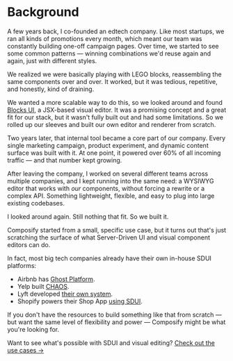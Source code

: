 # Background

A few years back, I co-founded an edtech company. Like most startups, we ran all kinds of promotions every month, which meant our team was constantly building one-off campaign pages. Over time, we started to see some common patterns — winning combinations we'd reuse again and again, just with different styles.

We realized we were basically playing with LEGO blocks, reassembling the same components over and over. It worked, but it was tedious, repetitive, and honestly, kind of draining.

We wanted a more scalable way to do this, so we looked around and found [Blocks UI](https://blocks-ui.com), a JSX-based visual editor. It was a promising concept and a great fit for our stack, but it wasn't fully built out and had some limitations. So we rolled up our sleeves and built our own editor and renderer from scratch.

Two years later, that internal tool became a core part of our company. Every single marketing campaign, product experiment, and dynamic content surface was built with it. At one point, it powered over 60% of all incoming traffic — and that number kept growing.

After leaving the company, I worked on several different teams across multiple companies, and I kept running into the same need: a WYSIWYG editor that works with _our_ components, without forcing a rewrite or a complex API. Something lightweight, flexible, and easy to plug into large existing codebases.

I looked around again. Still nothing that fit. So we built it.

Composify started from a small, specific use case, but it turns out that's just scratching the surface of what Server-Driven UI and visual component editors can do.

In fact, most big tech companies already have their own in-house SDUI platforms:

- Airbnb has [Ghost Platform](https://medium.com/airbnb-engineering/a-deep-dive-into-airbnbs-server-driven-ui-system-842244c5f5).
- Yelp built [CHAOS](https://engineeringblog.yelp.com/2024/03/chaos-yelps-unified-framework-for-server-driven-ui.html?utm_source=chatgpt.com).
- Lyft developed [their own system](https://eng.lyft.com/the-journey-to-server-driven-ui-at-lyft-bikes-and-scooters-c19264a0378e).
- Shopify powers their Shop App [using SDUI](https://shopify.engineering/server-driven-ui-in-shop-app).

If you don't have the resources to build something like that from scratch — but want the same level of flexibility and power — Composify might be what you're looking for. 

Want to see what's possible with SDUI and visual editing? [Check out the use cases →](/docs/use-cases/instant-ui-updates)
